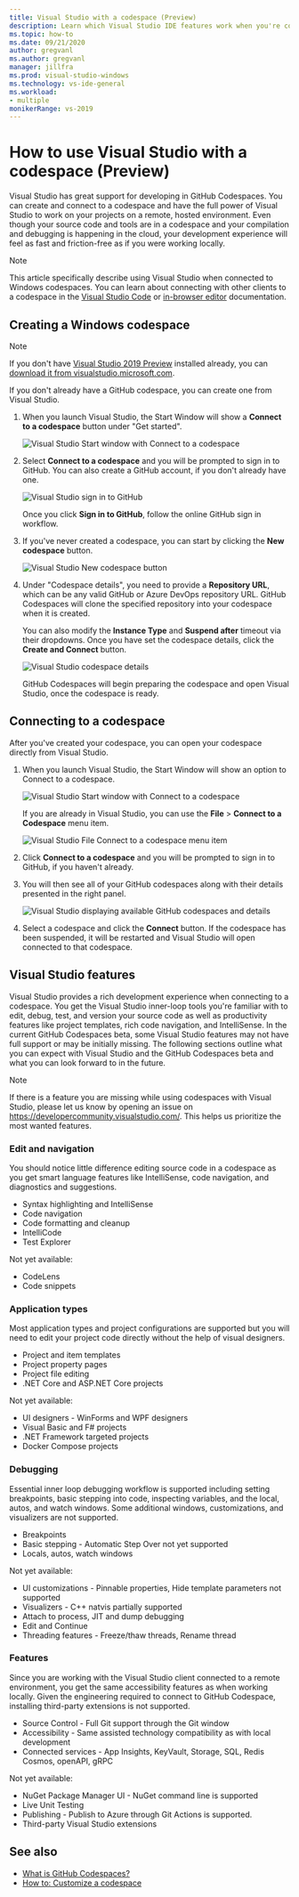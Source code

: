 ```yaml
---
title: Visual Studio with a codespace (Preview)
description: Learn which Visual Studio IDE features work when you're connected to a codespace.
ms.topic: how-to
ms.date: 09/21/2020
author: gregvanl
ms.author: gregvanl
manager: jillfra
ms.prod: visual-studio-windows
ms.technology: vs-ide-general
ms.workload:
- multiple
monikerRange: vs-2019
---
```


# How to use Visual Studio with a codespace (Preview)

Visual Studio has great support for developing in GitHub Codespaces. You can create and connect to a codespace and have the full power of Visual Studio to work on your projects on a remote, hosted environment. Even though your source code and tools are in a codespace and your compilation and debugging is happening in the cloud, your development experience will feel as fast and friction-free as if you were working locally. 

> [!NOTE]
> This article specifically describe using Visual Studio when connected to Windows codespaces. You can learn about connecting with other clients to a codespace in the [Visual Studio Code](https://docs.github.com/github/developing-online-with-codespaces/connecting-to-your-codespace-from-visual-studio-code) or [in-browser editor](https://docs.github.com/en/github/developing-online-with-codespaces/developing-in-a-codespace) documentation.

## Creating a Windows codespace

> [!NOTE]
> If you don't have [Visual Studio 2019 Preview](https://aka.ms/vspreview) installed already, you can [download it from visualstudio.microsoft.com](https://aka.ms/vspreview).

If you don't already have a GitHub codespace, you can create one from Visual Studio.

1. When you launch Visual Studio, the Start Window will show a **Connect to a codespace** button under "Get started".

   ![Visual Studio Start window with Connect to a codespace](media/visual-studio-start-window.png)

2. Select **Connect to a codespace** and you will be prompted to sign in to GitHub. You can also create a GitHub account, if you don't already have one.

   ![Visual Studio sign in to GitHub](media/visual-studio-sign-in-to-github.png)

   Once you click **Sign in to GitHub**, follow the online GitHub sign in workflow.

3. If you've never created a codespace, you can start by clicking the **New codespace** button.

   ![Visual Studio New codespace button](media/visual-studio-new-codespace.png)

4. Under "Codespace details", you need to provide a **Repository URL**, which can be any valid GitHub or Azure DevOps repository URL. GitHub Codespaces will clone the specified repository into your codespace when it is created. 

   You can also modify the **Instance Type** and **Suspend after** timeout via their dropdowns. Once you have set the codespace details, click the **Create and Connect** button.

   ![Visual Studio codespace details](media/visual-studio-codespace-details.png)

   GitHub Codespaces will begin preparing the codespace and open Visual Studio, once the codespace is ready.

<!-- TBD ### Create from github.com portal -->

## Connecting to a codespace

After you've created your codespace, you can open your codespace directly from Visual Studio.

1. When you launch Visual Studio, the Start Window will show an option to Connect to a codespace.

   ![Visual Studio Start window with Connect to a codespace](media/visual-studio-start-window.png)

   If you are already in Visual Studio, you can use the **File** > **Connect to a Codespace** menu item.

   ![Visual Studio File Connect to a codespace menu item](media/visual-studio-file-connect-to-codespace.png)

2. Click **Connect to a codespace** and you will be prompted to sign in to GitHub, if you haven't already.

3. You will then see all of your GitHub codespaces along with their details presented in the right panel.

   ![Visual Studio displaying available GitHub codespaces and details](media/visual-studio-connect-codespace.png)

4. Select a codespace and click the **Connect** button. If the codespace has been suspended, it will be restarted and Visual Studio will open connected to that codespace.

<!-- TBD ## Suspend a codespace -->

<!-- TBD ## Disconnect from a codespace -->

## Visual Studio features

Visual Studio provides a rich development experience when connecting to a codespace. You get the Visual Studio inner-loop tools you're familiar with to edit, debug, test, and version your source code as well as productivity features like project templates, rich code navigation, and IntelliSense. In the current GitHub Codespaces beta, some Visual Studio features may not have full support or may be initially missing. The following sections outline what you can expect with Visual Studio and the GitHub Codespaces beta and what you can look forward to in the future. 

> [!NOTE]
> If there is a feature you are missing while using codespaces with Visual Studio, please let us know by opening an issue on https://developercommunity.visualstudio.com/. This helps us prioritize the most wanted features.

### Edit and navigation

You should notice little difference editing source code in a codespace as you get smart language features like IntelliSense, code navigation, and diagnostics and suggestions.

* Syntax highlighting and IntelliSense
* Code navigation
* Code formatting and cleanup 
* IntelliCode
* Test Explorer

Not yet available:

* CodeLens
* Code snippets

### Application types

Most application types and project configurations are supported but you will need to edit your project code directly without the help of visual designers. 

* Project and item templates
* Project property pages
* Project file editing
* .NET Core and ASP.NET Core projects

Not yet available:

* UI designers - WinForms and WPF designers
* Visual Basic and F# projects
* .NET Framework targeted projects
* Docker Compose projects

### Debugging

Essential inner loop debugging workflow is supported including setting breakpoints, basic stepping into code, inspecting variables, and the local, autos, and watch windows. Some additional windows, customizations, and visualizers are not supported.

* Breakpoints
* Basic stepping - Automatic Step Over not yet supported
* Locals, autos, watch windows

Not yet available:

* UI customizations - Pinnable properties, Hide template parameters not supported
* Visualizers - C++ natvis partially supported
* Attach to process, JIT and dump debugging 
* Edit and Continue
* Threading features - Freeze/thaw threads, Rename thread

### Features

Since you are working with the Visual Studio client connected to a remote environment, you get the same accessibility features as when working locally. Given the engineering required to connect to GitHub Codespace, installing third-party extensions is not supported.

* Source Control - Full Git support through the Git window
* Accessibility - Same assisted technology compatibility as with local development
* Connected services - App Insights, KeyVault, Storage, SQL, Redis Cosmos, openAPI, gRPC

Not yet available:

* NuGet Package Manager UI - NuGet command line is supported
* Live Unit Testing
* Publishing - Publish to Azure through Git Actions is supported.
* Third-party Visual Studio extensions

<!-- TBD ### Specific limitations - do we need to include any specific limitations or workaround? -->

## See also

- [What is GitHub Codespaces?](codespaces-overview.md)
- [How to: Customize a codespace](customize-codespaces.md)
